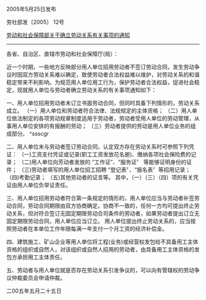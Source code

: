 2005年5月25日发布

劳社部发〔2005〕 12号

[劳动和社会保障部关于确立劳动关系有关事项的通知](https://rsj.wulanchabu.gov.cn/information/wlcb_rsj64/msg23270323933.html)
___
各省、自治区、直辖市劳动和社会保障厅(局）：

近一个时期，一些地方反映部分用人单位招用劳动者不签订劳动合同，发生劳动争议时因双方劳动关系难以确定，致使劳动者合法权益难以维护，对劳动关系的和谐稳定带来不利影响。为规范用人单位用工行为，保护劳动者合法权益，促进社会稳定，现就用人单位与劳动者确立劳动关系的有关事项通知如下：

一、用人单位招用劳动者未订立书面劳动合同，但同时具备下列情形的，劳动关系成立。
（一）用人单位和劳动者符合法律、法规规定的主体资格；
（二）用人单位依法制定的各项劳动规章制度适用于劳动者，劳动者受用人单位的劳动管理，从事用人单位安排的有报酬的劳动；
（三）劳动者提供的劳动是用人单位业务的组成部分。 ^ssscgr

二、用人单位末与劳动者签订劳动合同，认定双方存在劳动关系时可参照下列凭证：
（一)工资支付凭证或记录(职工工资发放花名册)、缴纳各项社会保险费的记录；
（二)用人单位向芳动者发放的 “工作证”、“服务证〞 等能够证明身份的证件；
（三)劳动者填写的用人单位招工招聘 “登记表〞、“报名表〞等招用记录；
（四)考勤记录；
（五)其他劳动者的证言等。
其中，（一）（三）（四）项的有关凭证由用人单位负举证责任。

三、用人单位招用劳动者符合第一条规定的情形的，用人单位应当与劳动者补签劳动合同，劳动合同期限由双方协商确定。协商不一致的，任何一方均可提出终止劳动关系，但对符合签订无固定期限劳动合司条件的劳动者，如果劳动者提出订立无固定期限劳动合同，用人单位应当订立。
用人单位提出终止劳动关系的，应当按照劳动者在本单位工作年限每满一年支付一个月工资的经济补偿金。

四、建筑施工、矿山企业等用人单位将工程(业务)或经营权发包给不具备用工主体资格的组织或自然人，对该组织或自然人招用的劳动者，由具备用工主体资格的发包方承担用工主体责任。

五、劳动者与用人单位就是否存在劳动关系引发争议的，可以向有管辖权的劳动争议仲裁委员会申请仲裁。

二00五年五月二十五日